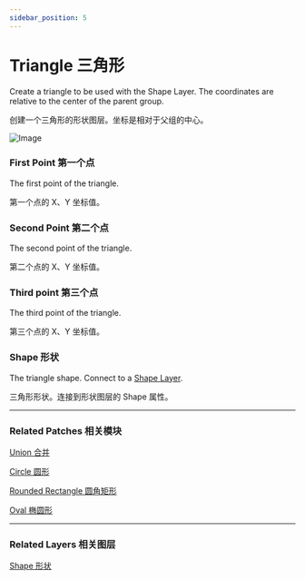 ```yaml
---
sidebar_position: 5
---
```


# Triangle 三角形

Create a triangle to be used with the Shape Layer. The coordinates are relative to the center of the parent group.

创建一个三角形的形状图层。坐标是相对于父组的中心。

![Image](@site/static/img/docs/Shapes/triangle.png)

### First Point 第一个点

The first point of the triangle.

第一个点的 X、Y 坐标值。

### Second Point 第二个点

The second point of the triangle.

第二个点的 X、Y 坐标值。

### Third point 第三个点

The third point of the triangle.

第三个点的 X、Y 坐标值。

### Shape 形状

The triangle shape. Connect to a [Shape Layer](https://www.notion.so/Shape-6381402c7a90468d97365c58ab562ea1).

三角形形状。连接到形状图层的 Shape 属性。

------

### Related Patches 相关模块

[Union 合并](https://www.notion.so/Union-25b8641484f545799ac0f5e2fd48620d)

[Circle 圆形](https://www.notion.so/Circle-aa0ece9d86a14149a015fd0fc12db088)

[Rounded Rectangle 圆角矩形](https://www.notion.so/Rounded-Rectangle-682f601349ac4e8985eb9b70c98792ca)

[Oval 椭圆形](https://www.notion.so/Oval-a93bcffdb9d94ba1a4dbd968ba185a87)

------

### Related Layers 相关图层

[Shape 形状](https://www.notion.so/Shape-6381402c7a90468d97365c58ab562ea1)
